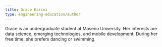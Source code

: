 ```yaml
---
title: Grace Karimi
type: engineering-education/author
---
```

Grace is an undergraduate student at Maseno University. Her interests are data science, emerging technologies, and mobile development. During her free time, she prefers dancing or swimming. 

